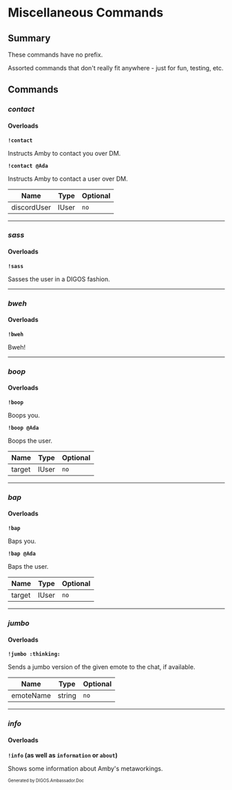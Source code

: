 ﻿Miscellaneous Commands
======================
## Summary
These commands have no prefix.

Assorted commands that don't really fit anywhere - just for fun, testing, etc.

## Commands
### *contact*
#### Overloads
**`!contact`**

Instructs Amby to contact you over DM.

**`!contact @Ada`**

Instructs Amby to contact a user over DM.

| Name | Type | Optional |
| --- | --- | --- |
| discordUser | IUser | `no` |

---

### *sass*
#### Overloads
**`!sass`**

Sasses the user in a DIGOS fashion.

---

### *bweh*
#### Overloads
**`!bweh`**

Bweh!

---

### *boop*
#### Overloads
**`!boop`**

Boops you.

**`!boop @Ada`**

Boops the user.

| Name | Type | Optional |
| --- | --- | --- |
| target | IUser | `no` |

---

### *bap*
#### Overloads
**`!bap`**

Baps you.

**`!bap @Ada`**

Baps the user.

| Name | Type | Optional |
| --- | --- | --- |
| target | IUser | `no` |

---

### *jumbo*
#### Overloads
**`!jumbo :thinking:`**

Sends a jumbo version of the given emote to the chat, if available.

| Name | Type | Optional |
| --- | --- | --- |
| emoteName | string | `no` |

---

### *info*
#### Overloads
**`!info` (as well as `information` or `about`)**

Shows some information about Amby's metaworkings.

<sub><sup>Generated by DIGOS.Ambassador.Doc</sup></sub>
